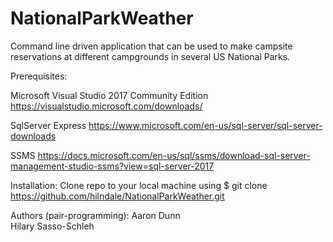 # NationalParkWeather

Command line driven application that can be used to make campsite reservations at different campgrounds in several US National Parks.

Prerequisites:

Microsoft Visual Studio 2017 Community Edition https://visualstudio.microsoft.com/downloads/

SqlServer Express https://www.microsoft.com/en-us/sql-server/sql-server-downloads

SSMS https://docs.microsoft.com/en-us/sql/ssms/download-sql-server-management-studio-ssms?view=sql-server-2017

Installation: Clone repo to your local machine using $ git clone https://github.com/hilndale/NationalParkWeather.git

Authors (pair-programming):
Aaron Dunn  
Hilary Sasso-Schleh
